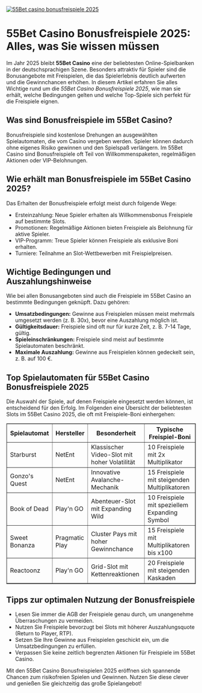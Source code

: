 [![55Bet casino bonusfreispiele 2025](https://123-caf.pages.dev/gitsignup.png)](https://vrmoo.ru/Bt82HjjY)

<h1>55Bet Casino Bonusfreispiele 2025: Alles, was Sie wissen müssen</h1>  <p>Im Jahr 2025 bleibt <strong>55Bet Casino</strong> eine der beliebtesten Online-Spielbanken in der deutschsprachigen Szene. Besonders attraktiv für Spieler sind die Bonusangebote mit Freispielen, die das Spielerlebnis deutlich aufwerten und die Gewinnchancen erhöhen. In diesem Artikel erfahren Sie alles Wichtige rund um die <em>55Bet Casino Bonusfreispiele 2025</em>, wie man sie erhält, welche Bedingungen gelten und welche Top-Spiele sich perfekt für die Freispiele eignen.</p>  <h2>Was sind Bonusfreispiele im 55Bet Casino?</h2> <p>Bonusfreispiele sind kostenlose Drehungen an ausgewählten Spielautomaten, die vom Casino vergeben werden. Spieler können dadurch ohne eigenes Risiko gewinnen und den Spielspaß verlängern. Im 55Bet Casino sind Bonusfreispiele oft Teil von Willkommenspaketen, regelmäßigen Aktionen oder VIP-Belohnungen.</p>  <h2>Wie erhält man Bonusfreispiele im 55Bet Casino 2025?</h2> <p>Das Erhalten der Bonusfreispiele erfolgt meist durch folgende Wege:</p> <ul>   <li>Ersteinzahlung: Neue Spieler erhalten als Willkommensbonus Freispiele auf bestimmte Slots.</li>   <li>Promotionen: Regelmäßige Aktionen bieten Freispiele als Belohnung für aktive Spieler.</li>   <li>VIP-Programm: Treue Spieler können Freispiele als exklusive Boni erhalten.</li>   <li>Turniere: Teilnahme an Slot-Wettbewerben mit Freispielpreisen.</li> </ul>  <h2>Wichtige Bedingungen und Auszahlungshinweise</h2> <p>Wie bei allen Bonusangeboten sind auch die Freispiele im 55Bet Casino an bestimmte Bedingungen geknüpft. Dazu gehören:</p> <ul>   <li><strong>Umsatzbedingungen:</strong> Gewinne aus Freispielen müssen meist mehrmals umgesetzt werden (z. B. 30x), bevor eine Auszahlung möglich ist.</li>   <li><strong>Gültigkeitsdauer:</strong> Freispiele sind oft nur für kurze Zeit, z. B. 7-14 Tage, gültig.</li>   <li><strong>Spieleinschränkungen:</strong> Freispiele sind meist auf bestimmte Spielautomaten beschränkt.</li>   <li><strong>Maximale Auszahlung:</strong> Gewinne aus Freispielen können gedeckelt sein, z. B. auf 100 €.</li> </ul>  <h2>Top Spielautomaten für 55Bet Casino Bonusfreispiele 2025</h2> <p>Die Auswahl der Spiele, auf denen Freispiele eingesetzt werden können, ist entscheidend für den Erfolg. Im Folgenden eine Übersicht der beliebtesten Slots im 55Bet Casino 2025, die oft mit Freispiele-Boni einhergehen:</p>  <table border="1" cellpadding="8" cellspacing="0">   <thead>     <tr>       <th>Spielautomat</th>       <th>Hersteller</th>       <th>Besonderheit</th>       <th>Typische Freispiel-Boni</th>     </tr>   </thead>   <tbody>     <tr>       <td>Starburst</td>       <td>NetEnt</td>       <td>Klassischer Video-Slot mit hoher Volatilität</td>       <td>10 Freispiele mit 2x Multiplikator</td>     </tr>     <tr>       <td>Gonzo's Quest</td>       <td>NetEnt</td>       <td>Innovative Avalanche-Mechanik</td>       <td>15 Freispiele mit steigenden Multiplikatoren</td>     </tr>     <tr>       <td>Book of Dead</td>       <td>Play'n GO</td>       <td>Abenteuer-Slot mit Expanding Wild</td>       <td>10 Freispiele mit speziellem Expanding Symbol</td>     </tr>     <tr>       <td>Sweet Bonanza</td>       <td>Pragmatic Play</td>       <td>Cluster Pays mit hoher Gewinnchance</td>       <td>15 Freispiele mit Multiplikatoren bis x100</td>     </tr>     <tr>       <td>Reactoonz</td>       <td>Play'n GO</td>       <td>Grid-Slot mit Kettenreaktionen</td>       <td>20 Freispiele mit steigenden Kaskaden</td>     </tr>   </tbody> </table>  <h2>Tipps zur optimalen Nutzung der Bonusfreispiele</h2> <ul>   <li>Lesen Sie immer die AGB der Freispiele genau durch, um unangenehme Überraschungen zu vermeiden.</li>   <li>Nutzen Sie Freispiele bevorzugt bei Slots mit höherer Auszahlungsquote (Return to Player, RTP).</li>   <li>Setzen Sie Ihre Gewinne aus Freispielen geschickt ein, um die Umsatzbedingungen zu erfüllen.</li>   <li>Verpassen Sie keine zeitlich begrenzten Aktionen für Freispiele im 55Bet Casino.</li> </ul>  <p>Mit den 55Bet Casino Bonusfreispielen 2025 eröffnen sich spannende Chancen zum risikofreien Spielen und Gewinnen. Nutzen Sie diese clever und genießen Sie gleichzeitig das große Spielangebot!</p>